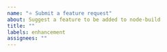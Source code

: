 ```yaml
---
name: "⭐ Submit a feature request"
about: Suggest a feature to be added to node-build
title: ""
labels: enhancement
assignees: ""
---
```

